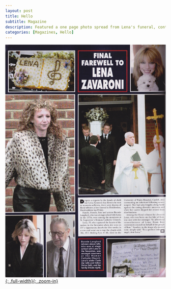 ```yaml
---
layout: post
title: Hello
subtitle: Magazine
description: Featured a one page photo spread from Lena's funeral, containing six colour photos from the occasion, and one old portrait shot.
categories: [Magazines, Hello]
---
```


[![](/assets/images/magazines/1999-10-26-hello.jpg){: .full-width}{: .zoom-in}](/assets/images/magazines/1999-10-26-hello.jpg)
